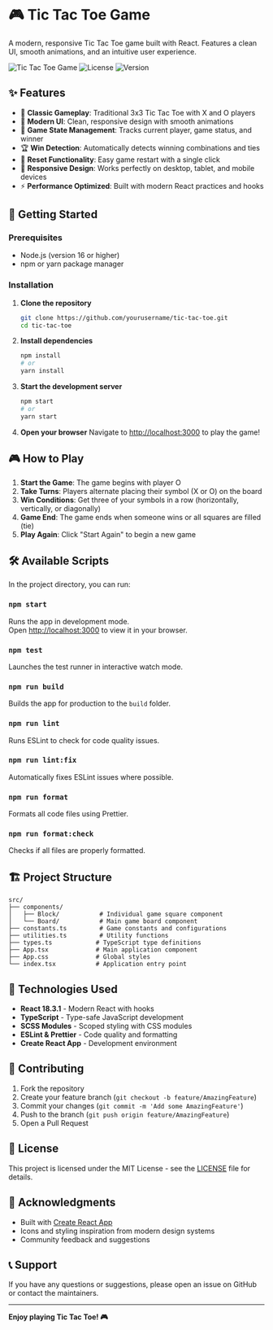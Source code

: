 # 🎮 Tic Tac Toe Game

A modern, responsive Tic Tac Toe game built with React. Features a clean UI, smooth animations, and an intuitive user experience.

![Tic Tac Toe Game](https://img.shields.io/badge/React-18.3.1-blue?logo=react)
![License](https://img.shields.io/badge/License-MIT-green)
![Version](https://img.shields.io/badge/Version-1.0.0-orange)

## ✨ Features

- 🎯 **Classic Gameplay**: Traditional 3x3 Tic Tac Toe with X and O players
- 🎨 **Modern UI**: Clean, responsive design with smooth animations
- 🔄 **Game State Management**: Tracks current player, game status, and winner
- 🏆 **Win Detection**: Automatically detects winning combinations and ties
- 🔄 **Reset Functionality**: Easy game restart with a single click
- 📱 **Responsive Design**: Works perfectly on desktop, tablet, and mobile devices
- ⚡ **Performance Optimized**: Built with modern React practices and hooks

## 🚀 Getting Started

### Prerequisites

- Node.js (version 16 or higher)
- npm or yarn package manager

### Installation

1. **Clone the repository**
   ```bash
   git clone https://github.com/yourusername/tic-tac-toe.git
   cd tic-tac-toe
   ```

2. **Install dependencies**
   ```bash
   npm install
   # or
   yarn install
   ```

3. **Start the development server**
   ```bash
   npm start
   # or
   yarn start
   ```

4. **Open your browser**
   Navigate to [http://localhost:3000](http://localhost:3000) to play the game!

## 🎮 How to Play

1. **Start the Game**: The game begins with player O
2. **Take Turns**: Players alternate placing their symbol (X or O) on the board
3. **Win Conditions**: Get three of your symbols in a row (horizontally, vertically, or diagonally)
4. **Game End**: The game ends when someone wins or all squares are filled (tie)
5. **Play Again**: Click "Start Again" to begin a new game

## 🛠️ Available Scripts

In the project directory, you can run:

### `npm start`
Runs the app in development mode.\
Open [http://localhost:3000](http://localhost:3000) to view it in your browser.

### `npm test`
Launches the test runner in interactive watch mode.

### `npm run build`
Builds the app for production to the `build` folder.

### `npm run lint`
Runs ESLint to check for code quality issues.

### `npm run lint:fix`
Automatically fixes ESLint issues where possible.

### `npm run format`
Formats all code files using Prettier.

### `npm run format:check`
Checks if all files are properly formatted.

## 🏗️ Project Structure

```
src/
├── components/
│   ├── Block/           # Individual game square component
│   └── Board/           # Main game board component
├── constants.ts         # Game constants and configurations
├── utilities.ts         # Utility functions
├── types.ts            # TypeScript type definitions
├── App.tsx             # Main application component
├── App.css             # Global styles
└── index.tsx           # Application entry point
```

## 🎨 Technologies Used

- **React 18.3.1** - Modern React with hooks
- **TypeScript** - Type-safe JavaScript development
- **SCSS Modules** - Scoped styling with CSS modules
- **ESLint & Prettier** - Code quality and formatting
- **Create React App** - Development environment

## 🤝 Contributing

1. Fork the repository
2. Create your feature branch (`git checkout -b feature/AmazingFeature`)
3. Commit your changes (`git commit -m 'Add some AmazingFeature'`)
4. Push to the branch (`git push origin feature/AmazingFeature`)
5. Open a Pull Request

## 📝 License

This project is licensed under the MIT License - see the [LICENSE](LICENSE) file for details.

## 🙏 Acknowledgments

- Built with [Create React App](https://github.com/facebook/create-react-app)
- Icons and styling inspiration from modern design systems
- Community feedback and suggestions

## 📞 Support

If you have any questions or suggestions, please open an issue on GitHub or contact the maintainers.

---

**Enjoy playing Tic Tac Toe! 🎮**
